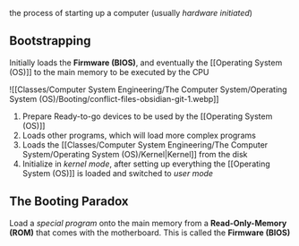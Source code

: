 the process of starting up a computer (usually *hardware initiated*)

## Bootstrapping
Initially loads the **Firmware (BIOS)**, and eventually the [[Operating System (OS)]] to the main memory to be executed by the CPU

![[Classes/Computer System Engineering/The Computer System/Operating System (OS)/Booting/conflict-files-obsidian-git-1.webp]]

1. Prepare Ready-to-go devices to be used by the [[Operating System (OS)]] 
2. Loads other programs, which will load more complex programs
3. Loads the [[Classes/Computer System Engineering/The Computer System/Operating System (OS)/Kernel|Kernel]] from the disk
4. Initialize in *kernel mode*, after setting up everything the [[Operating System (OS)]] is loaded and switched to *user mode*  

## The Booting Paradox
Load a *special program* onto the main memory from a **Read-Only-Memory (ROM)** that comes with the motherboard. This is called the **Firmware (BIOS)** 